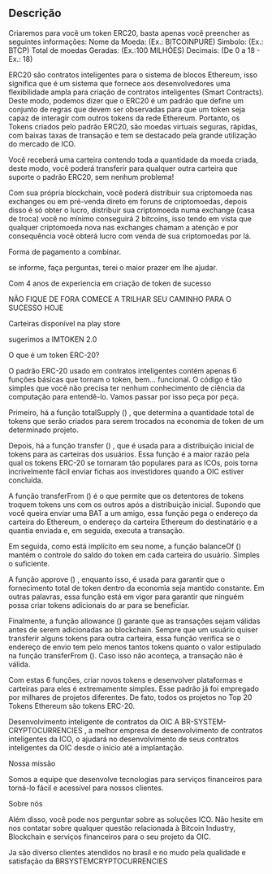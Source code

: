 ## Descrição

Criaremos para você um token ERC20, basta apenas você preencher as seguintes informações:
Nome da Moeda: (Ex.: BITCOINPURE)
Simbolo: (Ex.: BTCP)
Total de moedas Geradas: (Ex.:100 MILHÕES)
Decimais: (De 0 a 18 - Ex.: 18)

ERC20 são contratos inteligentes para o sistema de blocos Ethereum, isso significa que é um sistema que fornece aos desenvolvedores uma flexibilidade ampla para criação de contratos inteligentes (Smart Contracts). Deste modo, podemos dizer que o ERC20 é um padrão que define um conjunto de regras que devem ser observadas para que um token seja capaz de interagir com outros tokens da rede Ethereum.
Portanto, os Tokens criados pelo padrão ERC20, são moedas virtuais seguras, rápidas, com baixas taxas de transação e tem se destacado pela grande utilização do mercado de ICO.

Você receberá uma carteira contendo toda a quantidade da moeda criada, deste modo, você poderá transferir para qualquer outra carteira que suporte o padrão ERC20, sem nenhum problema!

Com sua própria blockchain, você poderá distribuir sua criptomoeda nas exchanges ou em pré-venda direto em foruns de criptomoedas, depois disso é só obter o lucro, distribuir sua criptomoeda numa exchange (casa de troca) você no mínimo conseguirá 2 bitcoins, isso tendo em vista que qualquer criptomoeda nova nas exchanges chamam a atenção e por consequência você obterá lucro com venda de sua criptomoedas por lá.

Forma de pagamento a combinar.

se informe, faça perguntas, terei o maior prazer em lhe ajudar.


Com 4 anos de experiencia em criação de token de sucesso

NÃO FIQUE DE FORA COMECE A TRILHAR SEU CAMINHO PARA O SUCESSO HOJE

Carteiras disponível na play store

sugerimos a IMTOKEN 2.0




O que é um token ERC-20?



O padrão ERC-20 usado em contratos inteligentes contém apenas 6 funções básicas que tornam o token, bem… funcional. O código é tão simples que você não precisa ter nenhum conhecimento de ciência da computação para entendê-lo. Vamos passar por isso peça por peça.

Primeiro, há a função totalSupply () , que determina a quantidade total de tokens que serão criados para serem trocados na economia de token de um determinado projeto.

Depois, há a função transfer () , que é usada para a distribuição inicial de tokens para as carteiras dos usuários. Essa função é a maior razão pela qual os tokens ERC-20 se tornaram tão populares para as ICOs, pois torna incrivelmente fácil enviar fichas aos investidores quando a OIC estiver concluída.

A função transferFrom () é o que permite que os detentores de tokens troquem tokens uns com os outros após a distribuição inicial. Supondo que você queira enviar uma BAT a um amigo, essa função pega o endereço da carteira do Ethereum, o endereço da carteira Ethereum do destinatário e a quantia enviada e, em seguida, executa a transação.

Em seguida, como está implícito em seu nome, a função balanceOf () mantém o controle do saldo do token em cada carteira do usuário. Simples o suficiente.

A função approve () , enquanto isso, é usada para garantir que o fornecimento total de token dentro da economia seja mantido constante. Em outras palavras, essa função está em vigor para garantir que ninguém possa criar tokens adicionais do ar para se beneficiar.

Finalmente, a função allowance () garante que as transações sejam válidas antes de serem adicionadas ao blockchain. Sempre que um usuário quiser transferir alguns tokens para outra carteira, essa função verifica se o endereço de envio tem pelo menos tantos tokens quanto o valor estipulado na função transferFrom (). Caso isso não aconteça, a transação não é válida.

Com estas 6 funções, criar novos tokens e desenvolver plataformas e carteiras para eles é extremamente simples. Esse padrão já foi empregado por milhares de projetos diferentes. De fato, todos os projetos no Top 20 Tokens Ethereum são tokens ERC-20.



Desenvolvimento inteligente de contratos da OIC
A BR-SYSTEM-CRYPTOCURRENCIES , a melhor empresa de desenvolvimento de contratos inteligentes da ICO, o ajudará no desenvolvimento de seus contratos inteligentes da OIC desde o início até a implantação.

Nossa missão

Somos a equipe que desenvolve tecnologias para serviços financeiros para torná-lo fácil e acessível para nossos clientes.

Sobre nós

Além disso, você pode nos perguntar sobre as soluções ICO. Não hesite em nos contatar sobre qualquer questão relacionada à Bitcoin Industry, Blockchain e serviços financeiros para o seu projeto da OIC.


Ja são diverso clientes atendidos no brasil e no mudo pela qualidade e satisfação da BRSYSTEMCRYPTOCURRENCIES